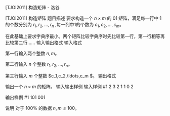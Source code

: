 



[TJOI2011] 构造矩阵 - 洛谷














[TJOI2011] 构造矩阵
题目描述
要求构造一个 $n\times m$ 的 $01$ 矩阵，满足每一行中 $1$ 的个数分别为 $r_1,r_2,\ldots,r_n$ ,每一列中1的个数为 $c_1,c_2,\ldots,c_m$。

在此基础上要求字典序最小。两个矩阵比较字典序时先比较第一行，第一行相等再比较第二行……
输入输出格式
输入格式

第一行输入两个整数 $n,m$。

第二行输入 $n$ 个整数 $r_1,r_2,\ldots,r_n$。

第三行输入 $m$ 个整数 $c_1,c_2,\ldots,c_m $。
输出格式

输出一个 $n\times m$ 的矩阵。
输入输出样例
输入样例 #1
2 3
2 1 
1 0 2 

输出样例 #1
101
001

说明
对于 $100\%$ 的数据 $n,m\le 100$。






